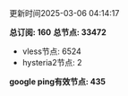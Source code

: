 更新时间2025-03-06 04:14:17

**总订阅: 160**
**总节点: 33472**
- vless节点: 6524
- hysteria2节点: 2

**google ping有效节点: 435**
